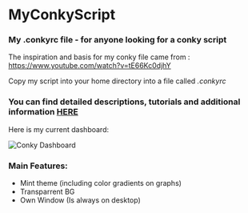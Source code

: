 # MyConkyScript
### My .conkyrc file - for anyone looking for a conky script

The inspiration and basis for my conky file came from : https://www.youtube.com/watch?v=tE66Kc0djhY 


Copy my script into your home directory into a file called _.conkyrc_



### You can find detailed descriptions, tutorials and additional information [HERE](https://github.com/brndnmtthws/conky)


Here is my current dashboard: 

![Conky Dashboard](https://i.imgur.com/TG49emS.png)

### Main Features: 
* Mint theme (including color gradients on graphs)
* Transparrent BG
* Own Window (Is always on desktop)
